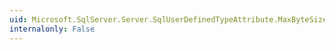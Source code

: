 ```yaml
---
uid: Microsoft.SqlServer.Server.SqlUserDefinedTypeAttribute.MaxByteSize
internalonly: False
---
```

